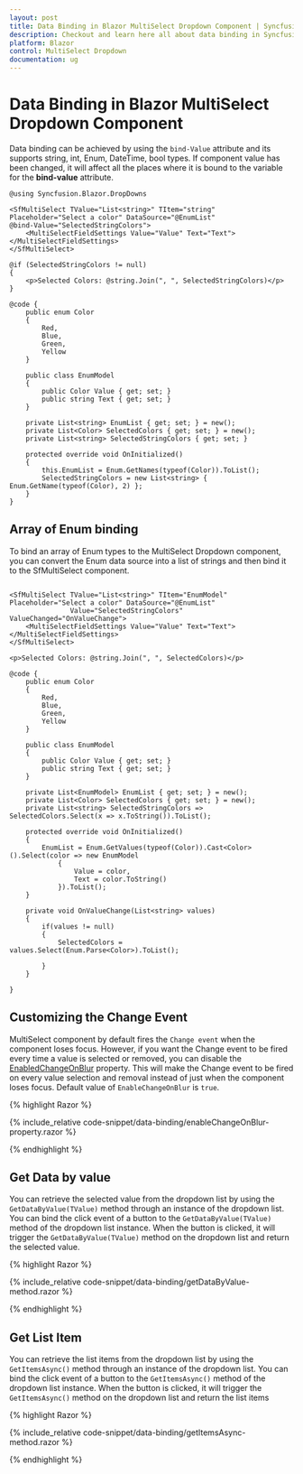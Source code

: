 ```yaml
---
layout: post
title: Data Binding in Blazor MultiSelect Dropdown Component | Syncfusion
description: Checkout and learn here all about data binding in Syncfusion Blazor MultiSelect Dropdown component and more.
platform: Blazor
control: MultiSelect Dropdown
documentation: ug
---
```


# Data Binding in Blazor MultiSelect Dropdown Component

Data binding can be achieved by using the `bind-Value` attribute and its supports string, int, Enum, DateTime, bool types. If component value has been changed, it will affect all the places where it is bound to the variable for the **bind-value** attribute.

```cshtml
@using Syncfusion.Blazor.DropDowns

<SfMultiSelect TValue="List<string>" TItem="string" Placeholder="Select a color" DataSource="@EnumList"
@bind-Value="SelectedStringColors">
    <MultiSelectFieldSettings Value="Value" Text="Text"></MultiSelectFieldSettings>
</SfMultiSelect>

@if (SelectedStringColors != null)
{
    <p>Selected Colors: @string.Join(", ", SelectedStringColors)</p>
}

@code {
    public enum Color
    {
        Red,
        Blue,
        Green,
        Yellow
    }

    public class EnumModel
    {
        public Color Value { get; set; }
        public string Text { get; set; }
    }

    private List<string> EnumList { get; set; } = new();
    private List<Color> SelectedColors { get; set; } = new();
    private List<string> SelectedStringColors { get; set; }

    protected override void OnInitialized()
    {
        this.EnumList = Enum.GetNames(typeof(Color)).ToList();
        SelectedStringColors = new List<string> { Enum.GetName(typeof(Color), 2) };
    }
}
```

## Array of Enum binding

To bind an array of Enum types to the MultiSelect Dropdown component, you can convert the Enum data source into a list of strings and then bind it to the SfMultiSelect component.

```cshtml

<SfMultiSelect TValue="List<string>" TItem="EnumModel" Placeholder="Select a color" DataSource="@EnumList"
               Value="SelectedStringColors" ValueChanged="OnValueChange">
    <MultiSelectFieldSettings Value="Value" Text="Text"></MultiSelectFieldSettings>
</SfMultiSelect>

<p>Selected Colors: @string.Join(", ", SelectedColors)</p>

@code {
    public enum Color
    {
        Red,
        Blue,
        Green,
        Yellow
    }

    public class EnumModel
    {
        public Color Value { get; set; }
        public string Text { get; set; }
    }

    private List<EnumModel> EnumList { get; set; } = new();
    private List<Color> SelectedColors { get; set; } = new();
    private List<string> SelectedStringColors => SelectedColors.Select(x => x.ToString()).ToList();

    protected override void OnInitialized()
    {
        EnumList = Enum.GetValues(typeof(Color)).Cast<Color>().Select(color => new EnumModel
            {
                Value = color,
                Text = color.ToString()
            }).ToList();
    }

    private void OnValueChange(List<string> values)
    {
        if(values != null)
        {
            SelectedColors = values.Select(Enum.Parse<Color>).ToList();

        }
    }

}

```

## Customizing the Change Event

MultiSelect component by default fires the `Change event` when the component loses focus. However, if you want the Change event to be fired every time a value is selected or removed, you can disable the [EnabledChangeOnBlur](https://help.syncfusion.com/cr/blazor/Syncfusion.Blazor.DropDowns.SfMultiSelect-2.html#Syncfusion_Blazor_DropDowns_SfMultiSelect_2_EnableChangeOnBlur) property. This will make the Change event to be fired on every value selection and removal instead of just when the component loses focus. Default value of `EnableChangeOnBlur` is `true`.

{% highlight Razor %}

{% include_relative code-snippet/data-binding/enableChangeOnBlur-property.razor %}

{% endhighlight %} 

## Get Data by value

You can retrieve the selected value from the dropdown list by using the `GetDataByValue(TValue)` method through an instance of the dropdown list. You can bind the click event of a button to the `GetDataByValue(TValue)` method of the dropdown list instance. When the button is clicked, it will trigger the `GetDataByValue(TValue)` method on the dropdown list and return the selected value.

{% highlight Razor %}

{% include_relative code-snippet/data-binding/getDataByValue-method.razor %}

{% endhighlight %}

## Get List Item

You can retrieve the list items from the dropdown list by using the `GetItemsAsync()` method through an instance of the dropdown list. You can bind the click event of a button to the `GetItemsAsync()` method of the dropdown list instance. When the button is clicked, it will trigger the `GetItemsAsync()` method on the dropdown list and return the list items

{% highlight Razor %}

{% include_relative code-snippet/data-binding/getItemsAsync-method.razor %}

{% endhighlight %} 

